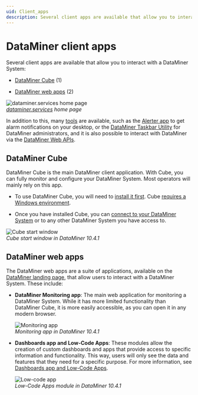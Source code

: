 ```yaml
---
uid: Client_apps
description: Several client apps are available that allow you to interact with a DataMiner System - DataMiner Cube, DataMiner Monitoring app, Dashboards app, Low-Code Apps, etc.
---
```


# DataMiner client apps

Several client apps are available that allow you to interact with a DataMiner System:

- [DataMiner Cube](#dataminer-cube) (1)

- [DataMiner web apps](#dataminer-web-apps) (2)

![dataminer.services home page](~/dataminer/images/Accessing_Client_Apps.png)<br>*[dataminer.services](https://dataminer.services/) home page*

In addition to this, many [tools](xref:DataMinerTools) are available, such as the [Alerter app](xref:Accessing_Alerter) to get alarm notifications on your desktop, or the [DataMiner&nbsp;Taskbar Utility](xref:Accessing_the_DataMiner_Taskbar_Utility) for DataMiner administrators, and it is also possible to interact with DataMiner via the [DataMiner Web APIs](xref:Using_the_Web_Services_v1).

## DataMiner Cube

DataMiner Cube is the main DataMiner client application. With Cube, you can fully monitor and configure your DataMiner System. Most operators will mainly rely on this app.

- To use DataMiner Cube, you will need to [install it first](xref:Installing_the_DataMiner_Cube_desktop_application). Cube [requires a Windows environment](xref:DataMiner_Client_Requirements).

- Once you have installed Cube, you can [connect to your DataMiner System](xref:Connecting_to_a_DMA_with_Cube) or to any other DataMiner System you have access to.

![Cube start window](~/dataminer/images/Cube_Start_Window.png)<br/>*Cube start window in DataMiner 10.4.1*

## DataMiner web apps

The DataMiner web apps are a suite of applications, available on the [DataMiner landing page](xref:Accessing_the_web_apps#dataminer-landing-page), that allow users to interact with a DataMiner System. These include:

- **DataMiner Monitoring app**: The main web application for monitoring a DataMiner System. While it has more limited functionality than DataMiner Cube, it is more easily accessible, as you can open it in any modern browser.

  ![Monitoring app](~/dataminer/images/Monitoring_app.png)<br/>*Monitoring app in DataMiner 10.4.1*

- **Dashboards app and Low-Code Apps**: These modules allow the creation of custom dashboards and apps that provide access to specific information and functionality. This way, users will only see the data and features that they need for a specific purpose. For more information, see [Dashboards app and Low-Code Apps](xref:Dashboards_and_Low_Code_Apps).

  ![Low-code app](~/dataminer/images/Low_Code_App_Example.png)<br/>*Low-Code Apps module in DataMiner 10.4.1*
